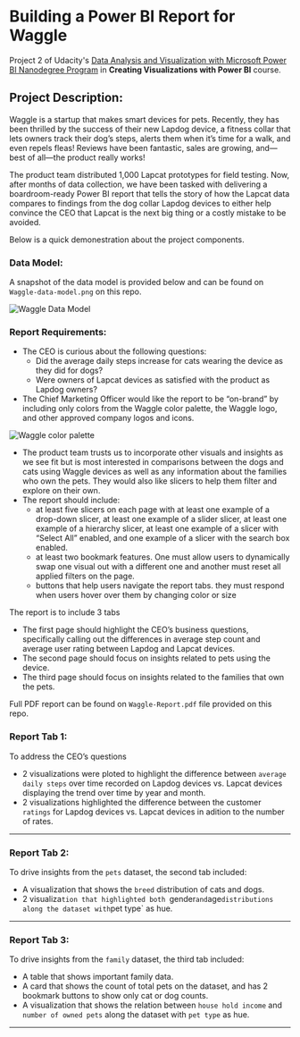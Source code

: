 # **Building a Power BI Report for Waggle**

Project 2 of Udacity's [Data Analysis and Visualization with Microsoft Power BI Nanodegree Program](https://www.udacity.com/course/data-analysis-and-visualization-with-power-BI-nanodegree--nd331)
in **Creating Visualizations with Power BI** course.

## Project Description:
Waggle is a startup that makes smart devices for pets. Recently, they has been thrilled by the success of their new Lapdog device, a fitness collar that lets owners track their dog’s steps, alerts them when it’s time for a walk, and even repels fleas! Reviews have been fantastic, sales are growing, and—best of all—the product really works! 

The product team distributed 1,000 Lapcat prototypes for field testing. Now, after months of data collection, we have been tasked with delivering a boardroom-ready Power BI report that tells the story of how the Lapcat data compares to findings from the dog collar Lapdog devices to either help convince the CEO that Lapcat is the next big thing or a costly mistake to be avoided.

Below is a quick demonestration about the project components.

### Data Model:
A snapshot of the data model is provided below and can be found on `Waggle-data-model.png` on this repo.

![Waggle Data Model](https://github.com/xShaimaa/Udacity-Data-Analysis-and-Viz-with-Microsoft-Power-BI/blob/master/02-Building-Power-BI-Report-for-Waggle/Waggle-data-model.png)


### Report Requirements:
- The CEO is curious about the following questions:
  - Did the average daily steps increase for cats wearing the device as they did for dogs?
  - Were owners of Lapcat devices as satisfied with the product as Lapdog owners?
- The Chief Marketing Officer would like the report to be “on-brand” by including only colors from the Waggle color palette, the Waggle logo, and other approved company logos and icons.

![Waggle color palette](https://github.com/xShaimaa/Udacity-Data-Analysis-and-Viz-with-Microsoft-Power-BI/blob/master/02-Building-Power-BI-Report-for-Waggle/Waggle-color-palette.png)


- The product team trusts us to incorporate other visuals and insights as we see fit but is most interested in comparisons between the dogs and cats using Waggle devices as well as any information about the families who own the pets. They would also like slicers to help them filter and explore on their own.
- The report should include: 
  - at least five slicers on each page with at least one example of a drop-down slicer, at least one example of a slider slicer, at least one example of a hierarchy slicer, at least one example of a slicer with “Select All” enabled, and one example of a slicer with the search box enabled.
  - at least two bookmark features. One must allow users to dynamically swap one visual out with a different one and another must reset all applied filters on the page.
  - buttons that help users navigate the report tabs. they must respond when users hover over them by changing color or size

The report is to include 3 tabs
- The first page should highlight the CEO’s business questions, specifically calling out the differences in average step count and average user rating between Lapdog and Lapcat devices.
- The second page should focus on insights related to pets using the device.
- The third page should focus on insights related to the families that own the pets.

Full PDF report can be found on `Waggle-Report.pdf` file provided on this repo.


### Report Tab 1:
To address the CEO’s questions 
- 2 visualizations were ploted to highlight the difference between `average daily steps` over time recorded on Lapdog devices vs. Lapcat devices displaying the trend over time by year and month.
- 2 visualizations highlighted the difference between the customer `ratings` for Lapdog devices vs. Lapcat devices in adition to the number of rates.



___

### Report Tab 2:
To drive insights from the `pets` dataset, the second tab included:
- A visualization that shows the `breed` distribution of cats and dogs.
- 2 visualiza`tion that highlighted both `gender` and `age` distributions along the dataset with `pet type` as hue. 



___

### Report Tab 3:
To drive insights from the `family` dataset, the third tab included:
- A table that shows important family data.
- A card that shows the count of total pets on the dataset, and has 2 bookmark buttons to show only cat or dog counts.
- A visualization that shows the relation between `house hold income` and `number of owned pets` along the dataset with `pet type` as hue. 


___
